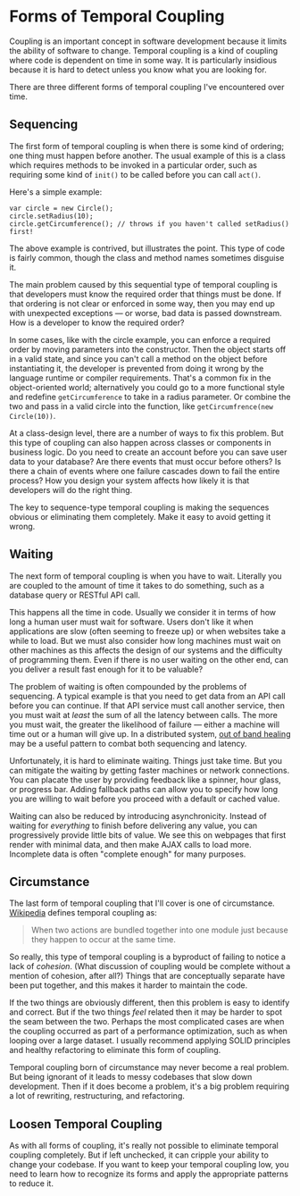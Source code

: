 # Forms of Temporal Coupling

Coupling is an important concept in software development because it limits the ability of software to change.
Temporal coupling is a kind of coupling where code is dependent on time in some way.
It is particularly insidious because it is hard to detect unless you know what you are looking for.

There are three different forms of temporal coupling I've encountered over time.

## Sequencing

The first form of temporal coupling is when there is some kind of ordering; one thing must happen before another.
The usual example of this is a class which requires methods to be invoked in a particular order,
such as requiring some kind of `init()` to be called before you can call `act()`.

Here's a simple example:

```
var circle = new Circle();
circle.setRadius(10);
circle.getCircumference(); // throws if you haven't called setRadius() first!
```

The above example is contrived, but illustrates the point.
This type of code is fairly common, though the class and method names sometimes disguise it.

The main problem caused by this sequential type of temporal coupling is that developers must know the required order that things must be done.
If that ordering is not clear or enforced in some way, then you may end up with unexpected exceptions &mdash; or worse, bad data is passed downstream.
How is a developer to know the required order?

In some cases, like with the circle example, you can enforce a required order by moving parameters into the constructor.
Then the object starts off in a valid state, and since you can't call a method on the object before instantiating it,
the developer is prevented from doing it wrong by the language runtime or compiler requirements.
That's a common fix in the object-oriented world; alternatively you could go to a more functional style and redefine `getCircumference` to take in a radius parameter.
Or combine the two and pass in a valid circle into the function, like `getCircumfrence(new Circle(10))`.

At a class-design level, there are a number of ways to fix this problem.
But this type of coupling can also happen across classes or components in business logic.
Do you need to create an account before you can save user data to your database?
Are there events that must occur before others?
Is there a chain of events where one failure cascades down to fail the entire process?
How you design your system affects how likely it is that developers will do the right thing.

The key to sequence-type temporal coupling is making the sequences obvious or eliminating them completely.
Make it easy to avoid getting it wrong.

## Waiting

The next form of temporal coupling is when you have to wait.
Literally you are coupled to the amount of time it takes to do something, such as a database query or RESTful API call.

This happens all the time in code.
Usually we consider it in terms of how long a human user must wait for software.
Users don't like it when applications are slow (often seeming to freeze up) or when websites take a while to load.
But we must also consider how long machines must wait on other machines as this affects the design of our systems
and the difficulty of programming them.
Even if there is no user waiting on the other end, can you deliver a result fast enough for it to be valuable?

The problem of waiting is often compounded by the problems of sequencing.
A typical example is that you need to get data from an API call before you can continue.
If that API service must call another service, then you must wait at _least_ the sum of all the latency between calls.
The more you must wait, the greater the likelihood of failure &mdash; either a machine will time out or a human will give up.
In a distributed system, [out of band healing](https://www.pluralsight.com/tech-blog/eventually-consistent-patterns-out-of-band-healing)
may be a useful pattern to combat both sequencing and latency.

Unfortunately, it is hard to eliminate waiting.
Things just take time.
But you can mitigate the waiting by getting faster machines or network connections.
You can placate the user by providing feedback like a spinner, hour glass, or progress bar.
Adding fallback paths can allow you to specify how long you are willing to wait before you proceed with a default or cached value.

Waiting can also be reduced by introducing asynchronicity.
Instead of waiting for _everything_ to finish before delivering any value, you can progressively provide little bits of value.
We see this on webpages that first render with minimal data, and then make AJAX calls to load more.
Incomplete data is often "complete enough" for many purposes.

## Circumstance

The last form of temporal coupling that I'll cover is one of circumstance.
[Wikipedia](https://en.wikipedia.org/wiki/Coupling_%28computer_programming%29) defines temporal coupling as:

> When two actions are bundled together into one module just because they happen to occur at the same time.

So really, this type of temporal coupling is a byproduct of failing to notice a lack of _cohesion_.
(What discussion of coupling would be complete without a mention of cohesion, after all?)
Things that are conceptually separate have been put together, and this makes it harder to maintain the code.

If the two things are obviously different, then this problem is easy to identify and correct.
But if the two things _feel_ related then it may be harder to spot the seam between the two.
Perhaps the most complicated cases are when the coupling occurred as part of a performance optimization,
such as when looping over a large dataset.
I usually recommend applying SOLID principles and healthy refactoring to eliminate this form of coupling.

Temporal coupling born of circumstance may never become a real problem.
But being ignorant of it leads to messy codebases that slow down development.
Then if it does become a problem, it's a big problem requiring a lot of rewriting, restructuring, and refactoring.

## Loosen Temporal Coupling

As with all forms of coupling, it's really not possible to eliminate temporal coupling completely.
But if left unchecked, it can cripple your ability to change your codebase.
If you want to keep your temporal coupling low, you need to learn how to recognize its forms and apply the appropriate patterns to reduce it.
